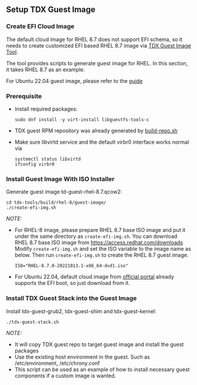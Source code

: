 ## Setup TDX Guest Image

### Create EFI Cloud Image

The default cloud image for RHEL 8.7  does not support EFI schema, so it needs
to create customized EFI based RHEL 8.7 image via [TDX Guest Image Tool](../build/rhel-8/guest-image).

The tool provides scripts to generate guest image for RHEL. In this section, it takes RHEL 8.7 as an example.

For Ubuntu 22.04 guest image, please refer to the [guide](../build/ubuntu-22.04/README.md)

### Prerequisite

- Install required packages:

  ```
  sudo dnf install -y virt-install libguestfs-tools-c
  ```

- TDX guest RPM repository was already generated by [build-repo.sh](../build/rhel-8/build-repo.sh)

- Make sure libvirtd service and the default virbr0 interface works normal via

  ```
  systemctl status libvirtd
  ifconfig virbr0
  ```

### Install Guest Image With ISO Installer

Generate guest image td-guest-rhel-8.7.qcow2:

```
cd tdx-tools/build/rhel-8/guest-image/
./create-efi-img.sh
```

_NOTE:_

- For RHEL-8 image, please prepare RHEL 8.7 base ISO image and put it under the same directory as `create-efi-img.sh`. You can download RHEL 8.7 base ISO image from
<https://access.redhat.com/downloads>
Modify `create-efi-img.sh` and set the ISO variable to the image name as below.
Then run `create-efi-img.sh` to create the RHEL 8.7 guest image.

  ```
  ISO="RHEL-8.7.0-20221013.1-x86_64-dvd1.iso"
  ```

- For Ubuntu 22.04, default cloud image from [official portal](https://cloud-images.ubuntu.com/) already supports the EFI boot, so just download from it.

### Install TDX Guest Stack into the Guest Image

Install tdx-guest-grub2, tdx-guest-shim and tdx-guest-kernel:

```
./tdx-guest-stack.sh
```

_NOTE:_

- It will copy TDX guest repo to target guest image and install the guest
packages
- Use the existing host environment in the guest. Such as /etc/environment,
/etc/chrony.conf
- This script can be used as an example of how to install necessary guest
components if a custom image is wanted.
